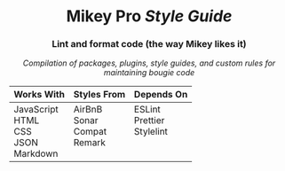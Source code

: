 <div width="100%" align="center">

# **Mikey Pro** _Style Guide_

### Lint and format code (the way Mikey likes it)

_Compilation of packages, plugins, style guides, and custom rules for
maintaining bougie code_

<table>
  <thead>
    <tr>
      <th align="center">Works With</th>
      <th align="center">Styles From</th>
      <th align="center">Depends On</th>
    </tr>
  </thead>
  <tbody>
    <tr>
      <td valign="top">
        JavaScript <br />
        HTML <br />
        CSS <br />
        JSON <br />
        Markdown
      </td>
      <td valign="top">
        AirBnB <br />
        Sonar <br />
        Compat <br />
        Remark
      </td>
      <td valign="top">
        ESLint <br />
        Prettier <br />
        Stylelint
      </td>
    </tr>
  </tbody>
</table>

</div>
